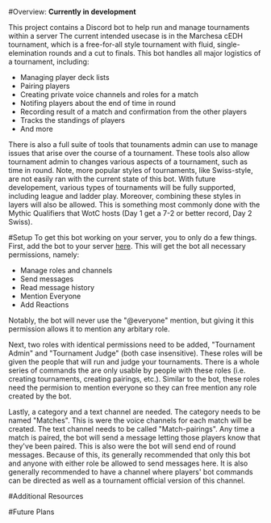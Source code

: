 #Overview:
**Currently in development**

This project contains a Discord bot to help run and manage tournaments within a server
The current intended usecase is in the Marchesa cEDH tournament, which is a free-for-all style tournament with fluid, single-elemination rounds and a cut to finals.
This bot handles all major logistics of a tournament, including:
 - Managing player deck lists
 - Pairing players
 - Creating private voice channels and roles for a match
 - Notifing players about the end of time in round
 - Recording result of a match and confirmation from the other players
 - Tracks the standings of players
 - And more

There is also a full suite of tools that tounaments admin can use to manage issues that arise over the course of a tournament.
These tools also allow tournament admin to changes various aspects of a tournament, such as time in round.
Note, more popular styles of tournaments, like Swiss-style, are not easily ran with the current state of this bot.
With future developement, various types of tournaments will be fully supported, including league and ladder play.
Moreover, combining these styles in layers will also be allowed.
This is something most commonly done with the Mythic Qualifiers that WotC hosts (Day 1 get a 7-2 or better record, Day 2 Swiss).


#Setup
To get this bot working on your server, you to only do a few things.
First, add the bot to your server [here]("https://discord.com/api/oauth2/authorize?client_id=784967512106074183&permissions=268634192&scope=bot").
This will get the bot all necessary permissions, namely:
 - Manage roles and channels
 - Send messages
 - Read message history
 - Mention Everyone
 - Add Reactions

Notably, the bot will never use the "@everyone" mention, but giving it this permission allows it to mention any arbitary role.

Next, two roles with identical permissions need to be added, "Tournament Admin" and "Tournament Judge" (both case insensitive).
These roles will be given the people that will run and judge your tournaments.
There is a whole series of commands the are only usable by people with these roles (i.e. creating tournaments, creating pairings, etc.).
Similar to the bot, these roles need the permision to mention everyone so they can free mention any role created by the bot.

Lastly, a category and a text channel are needed.
The category needs to be named "Matches".
This is were the voice channels for each match will be created.
The text channel needs to be called "Match-pairings".
Any time a match is paired, the bot will send a message letting those players know that they've been paired.
This is also were the bot will send end of round messages.
Because of this, its generally recommended that only this bot and anyone with either role be allowed to send messages here.
It is also generally recommended to have a channel where players' bot commands can be directed as well as a tournament official version of this channel.



#Additional Resources


#Future Plans





